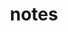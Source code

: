 ---
layout: profiles
permalink: /notes/
title: notes
description: compilation of old, mostly handwritten notes (I am responsible for any errors or omissions)
nav: false
nav_order:

profiles:
  # if you want to include more than one profile, just replicate the following block
  # and create one content file for each profile inside _pages/

  - align: centre
    content: about_sometopics.md

  - align: right
    image: syntax.jpg
    content: about_syntax.md
    image_circular: false # crops the image to make it circular

  - align: left
    image: semantics.jpg
    content: about_semantics.md
    image_circular: false # crops the image to make it circular

  - align: right
    image: nativeenglish.jpg
    content: about_nativeenglish.md
    image_circular: false # crops the image to make it circular

  - align: left
    image: nativehindi.jpg
    content: about_nativehindi.md
    image_circular: false # crops the image to make it circular

---